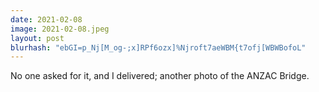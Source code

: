 ```yaml
---
date: 2021-02-08
image: 2021-02-08.jpeg
layout: post
blurhash: "ebGI=p_Nj[M_og-;x]RPf6ozx]%Njroft7aeWBM{t7ofj[WBWBofoL"
---
```


No one asked for it, and I delivered; another photo of the ANZAC Bridge.
